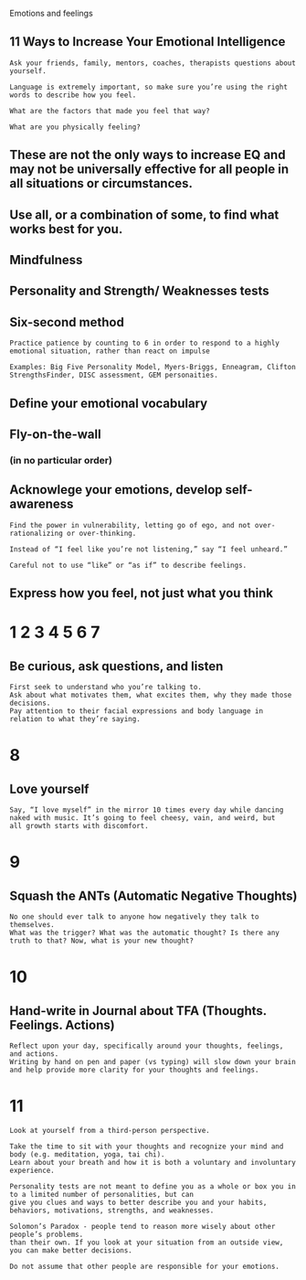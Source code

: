 Emotions and feelings


## 11 Ways to Increase Your Emotional Intelligence

```
Ask your friends, family, mentors, coaches, therapists questions about yourself.
```
```
Language is extremely important, so make sure you’re using the right words to describe how you feel.
```
```
What are the factors that made you feel that way?
```
```
What are you physically feeling?
```
## These are not the only ways to increase EQ and may not be universally effective for all people in all situations or circumstances.

## Use all, or a combination of some, to find what works best for you.

## Mindfulness

## Personality and Strength/ Weaknesses tests

## Six-second method

```
Practice patience by counting to 6 in order to respond to a highly emotional situation, rather than react on impulse
```
```
Examples: Big Five Personality Model, Myers-Briggs, Enneagram, Clifton StrengthsFinder, DISC assessment, GEM personaities.
```
## Define your emotional vocabulary

## Fly-on-the-wall

### (in no particular order)

## Acknowlege your emotions, develop self-awareness

```
Find the power in vulnerability, letting go of ego, and not over-rationalizing or over-thinking.
```
```
Instead of “I feel like you’re not listening,” say “I feel unheard.”
```
```
Careful not to use “like” or “as if” to describe feelings.
```
## Express how you feel, not just what you think

# 1 2 3 4 5 6 7

## Be curious, ask questions, and listen

```
First seek to understand who you’re talking to.
Ask about what motivates them, what excites them, why they made those decisions.
Pay attention to their facial expressions and body language in relation to what they’re saying.
```
# 8

## Love yourself

```
Say, “I love myself” in the mirror 10 times every day while dancing naked with music. It’s going to feel cheesy, vain, and weird, but
all growth starts with discomfort.
```
# 9

## Squash the ANTs (Automatic Negative Thoughts)

```
No one should ever talk to anyone how negatively they talk to themselves.
What was the trigger? What was the automatic thought? Is there any truth to that? Now, what is your new thought?
```
# 10

## Hand-write in Journal about TFA (Thoughts. Feelings. Actions)

```
Reflect upon your day, specifically around your thoughts, feelings, and actions.
Writing by hand on pen and paper (vs typing) will slow down your brain and help provide more clarity for your thoughts and feelings.
```
# 11

```
Look at yourself from a third-person perspective.
```
```
Take the time to sit with your thoughts and recognize your mind and body (e.g. meditation, yoga, tai chi).
Learn about your breath and how it is both a voluntary and involuntary experience.
```
```
Personality tests are not meant to define you as a whole or box you in to a limited number of personalities, but can
give you clues and ways to better describe you and your habits, behaviors, motivations, strengths, and weaknesses.
```
```
Solomon’s Paradox - people tend to reason more wisely about other people’s problems.
than their own. If you look at your situation from an outside view, you can make better decisions.
```
```
Do not assume that other people are responsible for your emotions.
```

